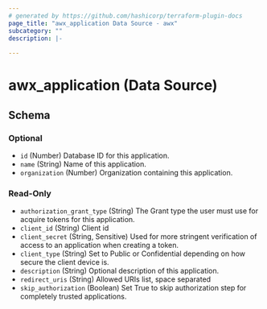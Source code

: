 ```yaml
---
# generated by https://github.com/hashicorp/terraform-plugin-docs
page_title: "awx_application Data Source - awx"
subcategory: ""
description: |-
  
---
```


# awx_application (Data Source)





<!-- schema generated by tfplugindocs -->
## Schema

### Optional

- `id` (Number) Database ID for this application.
- `name` (String) Name of this application.
- `organization` (Number) Organization containing this application.

### Read-Only

- `authorization_grant_type` (String) The Grant type the user must use for acquire tokens for this application.
- `client_id` (String) Client id
- `client_secret` (String, Sensitive) Used for more stringent verification of access to an application when creating a token.
- `client_type` (String) Set to Public or Confidential depending on how secure the client device is.
- `description` (String) Optional description of this application.
- `redirect_uris` (String) Allowed URIs list, space separated
- `skip_authorization` (Boolean) Set True to skip authorization step for completely trusted applications.
